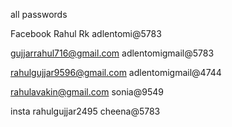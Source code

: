 all passwords 

Facebook 
Rahul Rk   adlentomi@5783

gujjarrahul716@gmail.com      adlentomigmail@5783

rahulgujjar9596@gmail.com     adlentomigmail@4744

rahulavakin@gmail.com       sonia@9549

insta
rahulgujjar2495      cheena@5783
